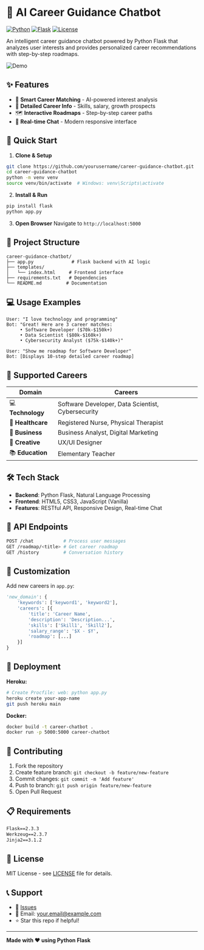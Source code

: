 # 🚀 AI Career Guidance Chatbot

[![Python](https://img.shields.io/badge/Python-3.8+-blue.svg)](https://www.python.org/downloads/)
[![Flask](https://img.shields.io/badge/Flask-2.0+-green.svg)](https://flask.palletsprojects.com/)
[![License](https://img.shields.io/badge/License-MIT-yellow.svg)](https://opensource.org/licenses/MIT)

An intelligent career guidance chatbot powered by Python Flask that analyzes user interests and provides personalized career recommendations with step-by-step roadmaps.

![Demo](https://via.placeholder.com/800x400/667eea/ffffff?text=Career+Chatbot+Demo)

## ✨ Features

- 🎯 **Smart Career Matching** - AI-powered interest analysis
- 💼 **Detailed Career Info** - Skills, salary, growth prospects
- 🗺️ **Interactive Roadmaps** - Step-by-step career paths
- 🤖 **Real-time Chat** - Modern responsive interface

## 🚀 Quick Start

1. **Clone & Setup**
```bash
git clone https://github.com/yourusername/career-guidance-chatbot.git
cd career-guidance-chatbot
python -m venv venv
source venv/bin/activate  # Windows: venv\Scripts\activate
```

2. **Install & Run**
```bash
pip install flask
python app.py
```

3. **Open Browser**
Navigate to `http://localhost:5000`

## 📁 Project Structure

```
career-guidance-chatbot/
├── app.py              # Flask backend with AI logic
├── templates/
│   └── index.html     # Frontend interface
├── requirements.txt   # Dependencies
└── README.md         # Documentation
```

## 💻 Usage Examples

```
User: "I love technology and programming"
Bot: "Great! Here are 3 career matches:
     • Software Developer ($70k-$150k+)
     • Data Scientist ($80k-$160k+) 
     • Cybersecurity Analyst ($75k-$140k+)"

User: "Show me roadmap for Software Developer"
Bot: [Displays 10-step detailed career roadmap]
```

## 🎯 Supported Careers

| Domain | Careers |
|--------|---------|
| 💻 **Technology** | Software Developer, Data Scientist, Cybersecurity |
| 🏥 **Healthcare** | Registered Nurse, Physical Therapist |
| 💼 **Business** | Business Analyst, Digital Marketing |
| 🎨 **Creative** | UX/UI Designer |
| 📚 **Education** | Elementary Teacher |

## 🛠️ Tech Stack

- **Backend**: Python Flask, Natural Language Processing
- **Frontend**: HTML5, CSS3, JavaScript (Vanilla)
- **Features**: RESTful API, Responsive Design, Real-time Chat

## 📡 API Endpoints

```bash
POST /chat           # Process user messages
GET /roadmap/<title> # Get career roadmap
GET /history         # Conversation history
```

## 🎨 Customization

Add new careers in `app.py`:
```python
'new_domain': {
    'keywords': ['keyword1', 'keyword2'],
    'careers': [{
        'title': 'Career Name',
        'description': 'Description...',
        'skills': ['Skill1', 'Skill2'],
        'salary_range': '$X - $Y',
        'roadmap': [...]
    }]
}
```

## 🚀 Deployment

**Heroku:**
```bash
# Create Procfile: web: python app.py
heroku create your-app-name
git push heroku main
```

**Docker:**
```bash
docker build -t career-chatbot .
docker run -p 5000:5000 career-chatbot
```

## 🤝 Contributing

1. Fork the repository
2. Create feature branch: `git checkout -b feature/new-feature`
3. Commit changes: `git commit -m 'Add feature'`
4. Push to branch: `git push origin feature/new-feature`
5. Open Pull Request

## 📋 Requirements

```txt
Flask==2.3.3
Werkzeug==2.3.7
Jinja2==3.1.2
```

## 📝 License

MIT License - see [LICENSE](LICENSE) file for details.

## 📞 Support

- 🐛 [Issues](https://github.com/yourusername/career-guidance-chatbot/issues)
- 📧 Email: your.email@example.com
- ⭐ Star this repo if helpful!

---
**Made with ❤️ using Python Flask**
